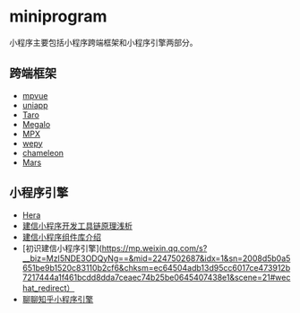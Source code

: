 # miniprogram
小程序主要包括小程序跨端框架和小程序引擎两部分。

## 跨端框架
* [mpvue](http://mpvue.com/)
* [uniapp](https://uniapp.dcloud.net.cn/)
* [Taro](https://taro.jd.com/)
* [Megalo](https://github.com/kaola-fed/megalo)
* [MPX](https://mpxjs.cn/)
* [wepy](https://wepyjs.github.io/wepy-docs/)
* [chameleon](https://cml.js.org/)
* [Mars](https://github.com/max-team/Mars)

## 小程序引擎
* [Hera](https://github.com/weidian-inc/hera)
* [建信小程序开发工具链原理浅析](https://www.infoq.cn/article/8K1GE0Uh7gixwT9MssWH)
* [建信小程序组件库介绍](https://www.infoq.cn/article/J5S3UUxVSAqYTlNqXKg6)
* [初识建信小程序引擎](https://mp.weixin.qq.com/s?__biz=MzI5NDE3ODQyNg==&mid=2247502687&idx=1&sn=2008d5b0a5651be9b1520c83110b2cf6&chksm=ec64504adb13d95cc6017ce473912b7217444a1f461bcdd8dda7ceaec74b25be0645407438e1&scene=21#wechat_redirect）
* [聊聊知乎小程序引擎](https://zhuanlan.zhihu.com/p/336829338)
